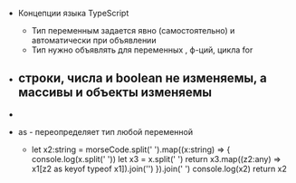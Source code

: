 - Концепции языка TypeScript
    - Тип переменным задается явно (самостоятельно) и автоматически при объявлении
    - Тип нужно объявлять для переменных , ф-ций, цикла for


- строки, числа и boolean не изменяемы, а массивы и объекты изменяемы
    - 
- 
- as - переопределяет тип любой переменной
    -   let x2:string = morseCode.split('   ').map((x:string) => {
            console.log(x.split(' '))
            let x3 = x.split(' ')
            return x3.map((z2:any) => x1[z2 as keyof typeof x1]).join('')
            }).join(' ')
        console.log(x2)
        return x2